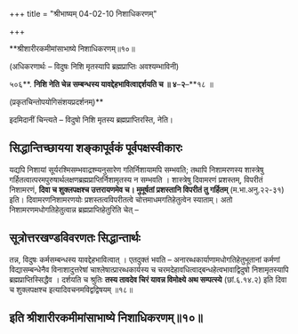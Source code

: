 +++
title = "श्रीभाष्यम् 04-02-10 निशाधिकरणम्"

+++
<div claऽऽ="elementor-widget-container">

**श्रीशारीरकमीमांसाभाष्ये निशाधिकरणम्॥१०॥

(अधिकरणार्थः – विदुषः निशि मृतस्यापि ब्रह्मप्राप्तिः अवश्यम्भाविनी)

५०६**. **निशि नेति चेन्न सम्बन्धस्य यावद्देहभावित्वाद्दर्शयति च ॥ ४**–**२**–**१८ ॥

(प्रकृतचिन्तोपयोगिसंशयप्रदर्शनम्)**

इदमिदानीं चिन्त्यते – विदुषो निशि मृतस्य ब्रह्मप्राप्तिरस्ति, नेति।

## सिद्धान्तिच्छायया शङ्कापूर्वकं पूर्वपक्षस्वीकारः

यद्यपि निशायां सूर्यरश्मिसम्भवाद्रश्म्यनुसारेण गतिर्निशायामपि सम्भवति; तथापि निशामरणस्य शास्त्रेषु गर्हितत्वात्परमपुरुषार्थलक्षणब्रह्मप्राप्तिर्निशामृतस्य न सम्भवति । शास्त्रेषु दिवामरणं प्रशस्तम्, विपरीतं निशामरणं, **दिवा च शुक्लपक्षश्च उत्तरायणमेव च। मुमूर्षतां प्रशस्तानि विपरीतं तु गर्हितम्** (म.भा.अनु.२२-३१) इति। दिवामरणनिशामरणयोः प्रशस्तत्वविपरीतत्वे चोत्तमाधमगतिहेतुत्वेन स्याताम्। अतो निशामरणमधोगतिहेतुत्वान्न ब्रह्मप्राप्तिहेतुरिति चेत् –

## सूत्रोत्तरखण्डविवरणतः सिद्धान्तार्थः

तन्न, विदुषः कर्मसम्बन्धस्य यावद्देहभावित्वात् । एतदुक्तं भवति – अनारब्धकार्याणामधोगतिहेतुभूतानां कर्मणां विद्यासम्बन्धेनैव विनाशादुत्तरेषां चाश्लेषात्प्रारब्धकार्यस्य च चरमदेहावधित्वाद्बन्धहेत्वभावाद्विदुषो निशामृतस्यापि ब्रह्मप्राप्तिस्सिद्धैव । दर्शयति च श्रुतिः **तस्य तावदेव चिरं यावन्न विमोक्ष्ये अथ सम्पत्स्ये** (छां.६.१४.२) इति दिवा च शुक्लपक्षश्च इत्यादिवचनमविद्वद्विषयम् ॥१८॥

## इति श्रीशारीरकमीमांसाभाष्ये निशाधिकरणम्॥१०॥

</div>
